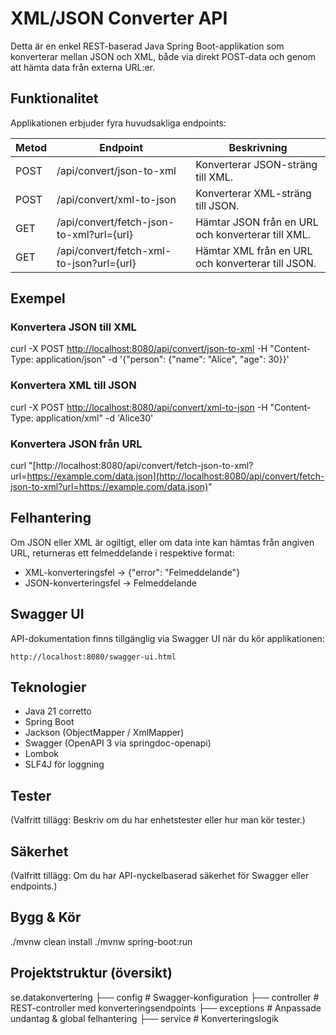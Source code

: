 # XML/JSON Converter API

Detta är en enkel REST-baserad Java Spring Boot-applikation som konverterar mellan JSON och XML, både via direkt POST-data och genom att hämta data från externa URL\:er.

## Funktionalitet

Applikationen erbjuder fyra huvudsakliga endpoints:

| Metod | Endpoint                                 | Beskrivning                                       |
| ----- | ---------------------------------------- | ------------------------------------------------- |
| POST  | /api/convert/json-to-xml                 | Konverterar JSON-sträng till XML.                 |
| POST  | /api/convert/xml-to-json                 | Konverterar XML-sträng till JSON.                 |
| GET   | /api/convert/fetch-json-to-xml?url={url} | Hämtar JSON från en URL och konverterar till XML. |
| GET   | /api/convert/fetch-xml-to-json?url={url} | Hämtar XML från en URL och konverterar till JSON. |

## Exempel

### Konvertera JSON till XML

curl -X POST [http://localhost:8080/api/convert/json-to-xml](http://localhost:8080/api/convert/json-to-xml)&#x20;
-H "Content-Type: application/json"&#x20;
-d '{"person": {"name": "Alice", "age": 30}}'

### Konvertera XML till JSON

curl -X POST [http://localhost:8080/api/convert/xml-to-json](http://localhost:8080/api/convert/xml-to-json)&#x20;
-H "Content-Type: application/xml"&#x20;
-d '<person><name>Alice</name><age>30</age></person>'

### Konvertera JSON från URL

curl "[http://localhost:8080/api/convert/fetch-json-to-xml?url=https://example.com/data.json](http://localhost:8080/api/convert/fetch-json-to-xml?url=https://example.com/data.json)"

## Felhantering

Om JSON eller XML är ogiltigt, eller om data inte kan hämtas från angiven URL, returneras ett felmeddelande i respektive format:

* XML-konverteringsfel → {"error": "Felmeddelande"}
* JSON-konverteringsfel → <error>Felmeddelande</error>

## Swagger UI

API-dokumentation finns tillgänglig via Swagger UI när du kör applikationen:
```
http://localhost:8080/swagger-ui.html
```
## Teknologier

* Java 21 corretto
* Spring Boot
* Jackson (ObjectMapper / XmlMapper)
* Swagger (OpenAPI 3 via springdoc-openapi)
* Lombok
* SLF4J för loggning

## Tester

(Valfritt tillägg: Beskriv om du har enhetstester eller hur man kör tester.)

## Säkerhet

(Valfritt tillägg: Om du har API-nyckelbaserad säkerhet för Swagger eller endpoints.)

## Bygg & Kör

./mvnw clean install
./mvnw spring-boot\:run

## Projektstruktur (översikt)

se.datakonvertering
├── config              # Swagger-konfiguration
├── controller          # REST-controller med konverteringsendpoints
├── exceptions          # Anpassade undantag & global felhantering
├── service             # Konverteringslogik


